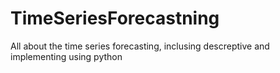 # TimeSeriesForecastning
All about the time series forecasting, inclusing descreptive and implementing using python
